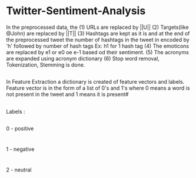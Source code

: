 # Twitter-Sentiment-Analysis

In the preprocessed data, the 
(1) URLs are replaced by ||U||
(2) Targets(like @John) are replaced by ||T||
(3) Hashtags are kept as it is and at the end of the preprocessed tweet the number of hashtags in the tweet in encoded by 'h' followed by number of hash tags Ex: h1 for 1 hash tag
(4) The emoticons are replaced by e1 or e0 oe e-1 based od their sentiment. 
(5) The acronyms are expanded using acronym dictionary
(6) Stop word removal, Tokenization, Stemming is done.

##
In Feature Extraction a dictionary is created of feature vectors and labels. Feature vector is in the form of a list of 0's and 1's where 0 means a word is not present in the tweet and 1 means it is present#
##
Labels : 
##
0 - positive
#
1 - negative
#
2 - neutral
#
